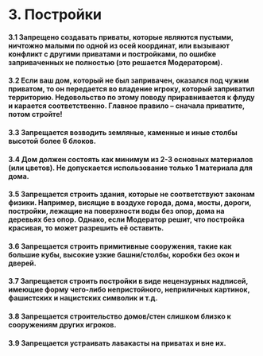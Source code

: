 # 3. Постройки

#### 3.1 Запрещено создавать приваты, которые являются пустыми, ничтожно малыми по одной из осей координат, или вызывают конфликт с другими приватами и постройками, по ошибке заприваченных не полностью (это решается Модератором).

#### 3.2 Если ваш дом, который не был запривачен, оказался под чужим приватом, то он передается во владение игроку, который заприватил территорию. Недовольство по этому поводу приравнивается к флуду и карается соответственно. Главное правило – сначала приватите, потом стройте!

#### 3.3 Запрещается возводить земляные, каменные и иные столбы высотой более 6 блоков.

#### 3.4 Дом должен состоять как минимум из 2-3 основных материалов (или цветов). Не допускается использование только 1 материала для дома.

#### 3.5 Запрещается строить здания, которые не соответствуют законам физики. Например, висящие в воздухе города, дома, мосты, дороги, постройки, лежащие на поверхности воды без опор, дома на деревьях без опор. Однако, если Модератор решит, что постройка красивая, то может разрешить её оставить.

#### 3.6 Запрещается строить примитивные сооружения, такие как большие кубы, высокие узкие башни/столбы, коробки без окон и дверей.

#### 3.7 Запрещается строить постройки в виде нецензурных надписей, имеющие форму чего-либо непристойного, неприличных картинок, фашистских и нацистских символик и т.д.

#### 3.8 Запрещается строительство домов/стен слишком близко к сооружениям других игроков.

#### 3.9 Запрещается устраивать лавакасты на приватах и вне их.